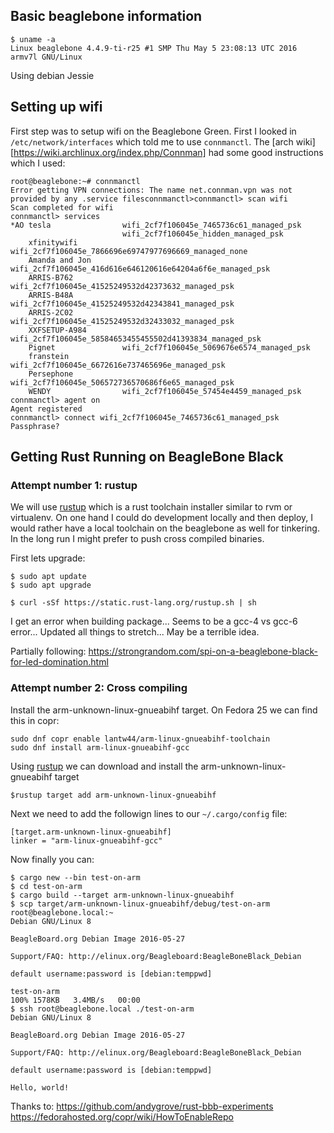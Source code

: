 ## Basic beaglebone information

```
$ uname -a
Linux beaglebone 4.4.9-ti-r25 #1 SMP Thu May 5 23:08:13 UTC 2016 armv7l GNU/Linux
```

Using debian Jessie

## Setting up wifi
First step was to setup wifi on the Beaglebone Green. First I looked in
`/etc/network/interfaces` which told me to use `connmanctl`. The [arch wiki][https://wiki.archlinux.org/index.php/Connman] had some good instructions which I used:

```
root@beaglebone:~# connmanctl
Error getting VPN connections: The name net.connman.vpn was not provided by any .service filesconnmanctl>connmanctl> scan wifi
Scan completed for wifi
connmanctl> services
*AO tesla                wifi_2cf7f106045e_7465736c61_managed_psk
                         wifi_2cf7f106045e_hidden_managed_psk
    xfinitywifi          wifi_2cf7f106045e_7866696e69747977696669_managed_none
    Amanda and Jon       wifi_2cf7f106045e_416d616e646120616e64204a6f6e_managed_psk
    ARRIS-B762           wifi_2cf7f106045e_41525249532d42373632_managed_psk
    ARRIS-B48A           wifi_2cf7f106045e_41525249532d42343841_managed_psk
    ARRIS-2C02           wifi_2cf7f106045e_41525249532d32433032_managed_psk
    XXFSETUP-A984        wifi_2cf7f106045e_58584653455455502d41393834_managed_psk
    Pignet               wifi_2cf7f106045e_5069676e6574_managed_psk
    franstein            wifi_2cf7f106045e_6672616e737465696e_managed_psk
    Persephone           wifi_2cf7f106045e_506572736570686f6e65_managed_psk
    WENDY                wifi_2cf7f106045e_57454e4459_managed_psk
connmanctl> agent on
Agent registered
connmanctl> connect wifi_2cf7f106045e_7465736c61_managed_psk
Passphrase?
```

## Getting Rust Running on BeagleBone Black

### Attempt number 1: rustup

We will use [rustup][rustup] which is a rust toolchain installer similar
to rvm or virtualenv. On one hand I could do development locally and
then deploy, I would rather have a local toolchain on the beaglebone
as well for tinkering. In the long run I might prefer to push
cross compiled binaries.

First lets upgrade:

```
$ sudo apt update
$ sudo apt upgrade
```

```
$ curl -sSf https://static.rust-lang.org/rustup.sh | sh
```

I get an error when building package... Seems to be a gcc-4 vs gcc-6 error... Updated all things  to stretch... May be a terrible idea.

Partially following: https://strongrandom.com/spi-on-a-beaglebone-black-for-led-domination.html

### Attempt number 2: Cross compiling

Install the arm-unknown-linux-gnueabihf target. On Fedora 25 we can find
this in copr:

```
sudo dnf copr enable lantw44/arm-linux-gnueabihf-toolchain
sudo dnf install arm-linux-gnueabihf-gcc
```

Using [rustup][rustup] we can download and install the arm-unknown-linux-gnueabihf target

```
$rustup target add arm-unknown-linux-gnueabihf
```

Next we need to add the followign lines to our `~/.cargo/config` file:

```
[target.arm-unknown-linux-gnueabihf]
linker = "arm-linux-gnueabihf-gcc"
```
Now finally you can:

```
$ cargo new --bin test-on-arm
$ cd test-on-arm
$ cargo build --target arm-unknown-linux-gnueabihf
$ scp target/arm-unknown-linux-gnueabihf/debug/test-on-arm root@beaglebone.local:~
Debian GNU/Linux 8

BeagleBoard.org Debian Image 2016-05-27

Support/FAQ: http://elinux.org/Beagleboard:BeagleBoneBlack_Debian

default username:password is [debian:temppwd]

test-on-arm                                                            100% 1578KB   3.4MB/s   00:00
$ ssh root@beaglebone.local ./test-on-arm
Debian GNU/Linux 8

BeagleBoard.org Debian Image 2016-05-27

Support/FAQ: http://elinux.org/Beagleboard:BeagleBoneBlack_Debian

default username:password is [debian:temppwd]

Hello, world!
```

Thanks to:
https://github.com/andygrove/rust-bbb-experiments
https://fedorahosted.org/copr/wiki/HowToEnableRepo

[rustup]: https://github.com/rust-lang-nursery/rustup.rs
